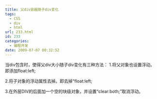 ```yaml
---
title: 父div容器随子div变化
tags:
  - CSS
  - div
  - html
url: 233.html
id: 233
categories:
  - 编程开发
date: 2009-07-07 00:32:52
---
```


当div包含时，使得父div大小随子div变化有三种方法： 1.将父对象也设置浮动。即添加float:left;  

2.将子对象的浮动属性去掉。即去掉“float:left;  

3.在外层DIV的后面加一个空的块级对象，并设置“clear:both;”取消浮动。